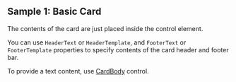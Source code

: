 ## Sample 1: Basic Card

The contents of the card are just placed inside the control element.

You can use `HeaderText` or `HeaderTemplate`, and `FooterText` or `FooterTemplate` properties to specify contents of the card header and footer bar.

To provide a text content, use [CardBody](/docs/controls/bootstrap4/CardBody/{branch}) control. 